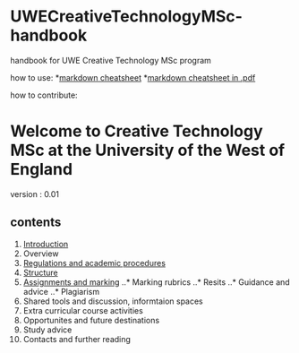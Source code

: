 # UWECreativeTechnologyMSc-handbook
handbook for UWE Creative Technology MSc program

 how to use:
  *[markdown cheatsheet](https://github.com/adam-p/markdown-here/wiki/Markdown-Cheatsheet)
  *[markdown cheatsheet in .pdf](https://guides.github.com/pdfs/markdown-cheatsheet-online.pdf)
  
 how to contribute:

# Welcome to Creative Technology MSc at the University of the West of England

version : 0.01 

## contents
1. [Introduction](introduction.md)
2. Overview
3. [Regulations and academic procedures](regulations.md)
4. [Structure](structure.md)
5. [Assignments and marking](assignments.md)
..* Marking rubrics
..* Resits
..* Guidance and advice
..* Plagiarism
6. Shared tools and discussion, informtaion spaces
6. Extra curricular course activities
7. Opportunites and future destinations
8. Study advice
9. Contacts and further reading



